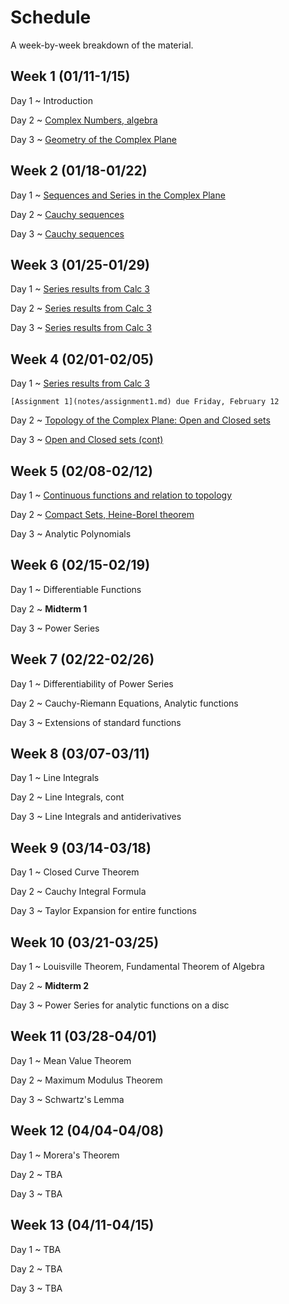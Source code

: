 # Schedule

A week-by-week breakdown of the material.

## Week  1 (01/11-1/15)

Day 1
  ~ Introduction

Day 2
  ~ [Complex Numbers, algebra](notes/complex_numbers.md)

Day 3
  ~ [Geometry of the Complex Plane](notes/complex_numbers.md)

## Week  2 (01/18-01/22)

Day 1
  ~ [Sequences and Series in the Complex Plane](notes/complex_series.md)

Day 2
  ~ [Cauchy sequences](notes/complex_series.md)

Day 3
  ~ [Cauchy sequences](notes/complex_series.md)

## Week  3 (01/25-01/29)

Day 1
  ~ [Series results from Calc 3](notes/complex_series.md)

Day 2
  ~ [Series results from Calc 3](notes/complex_series.md)

Day 3
  ~ [Series results from Calc 3](notes/complex_series.md)

## Week  4 (02/01-02/05)

Day 1
  ~ [Series results from Calc 3](notes/complex_series.md)

    [Assignment 1](notes/assignment1.md) due Friday, February 12

Day 2
  ~ [Topology of the Complex Plane: Open and Closed sets](notes/complex_topology.md)

Day 3
  ~ [Open and Closed sets (cont)](notes/complex_topology.md)

## Week  5 (02/08-02/12)

Day 1
  ~ [Continuous functions and relation to topology](notes/complex_topology.md)

Day 2
  ~ [Compact Sets, Heine-Borel theorem](notes/complex_topology.md)

Day 3
  ~ Analytic Polynomials

## Week  6 (02/15-02/19)

Day 1
  ~ Differentiable Functions

Day 2
  ~ **Midterm 1**

Day 3
  ~ Power Series

## Week  7 (02/22-02/26)

Day 1
  ~ Differentiability of Power Series

Day 2
  ~ Cauchy-Riemann Equations, Analytic functions

Day 3
  ~ Extensions of standard functions

## Week  8 (03/07-03/11)

Day 1
  ~ Line Integrals

Day 2
  ~ Line Integrals, cont

Day 3
  ~ Line Integrals and antiderivatives

## Week  9 (03/14-03/18)

Day 1
  ~ Closed Curve Theorem

Day 2
  ~ Cauchy Integral Formula

Day 3
  ~ Taylor Expansion for entire functions

## Week 10 (03/21-03/25)

Day 1
  ~ Louisville Theorem, Fundamental Theorem of Algebra

Day 2
  ~ **Midterm 2**

Day 3
  ~ Power Series for analytic functions on a disc

## Week 11 (03/28-04/01)

Day 1
  ~ Mean Value Theorem

Day 2
  ~ Maximum Modulus Theorem

Day 3
  ~ Schwartz's Lemma

## Week 12 (04/04-04/08)

Day 1
  ~ Morera's Theorem

Day 2
  ~ TBA

Day 3
  ~ TBA

## Week 13 (04/11-04/15)

Day 1
  ~ TBA

Day 2
  ~ TBA

Day 3
  ~ TBA
